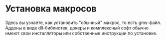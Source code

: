 # Установка макросов

Здесь вы узнаете, как установить "обычный" макрос, то есть gms-файл. Аддоны в виде dll-библиотек, докеры и комплексный софт обычно имеют свои инсталляторы или собственные инструкции по установке.
